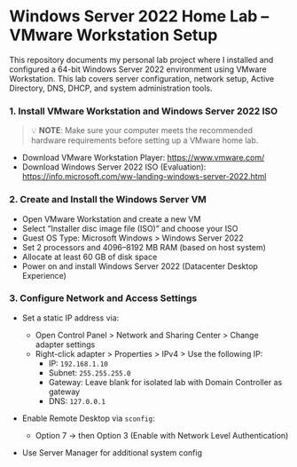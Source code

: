 # Windows Server 2022 Home Lab – VMware Workstation Setup

This repository documents my personal lab project where I installed and configured a 64-bit Windows Server 2022 environment using VMware Workstation. This lab covers server configuration, network setup, Active Directory, DNS, DHCP, and system administration tools.

### 1. Install VMware Workstation and Windows Server 2022 ISO
> 💡 **NOTE**: Make sure your computer meets the recommended hardware requirements before setting up a VMware home lab.
- Download VMware Workstation Player: https://www.vmware.com/
- Download Windows Server 2022 ISO (Evaluation): https://info.microsoft.com/ww-landing-windows-server-2022.html

### 2. Create and Install the Windows Server VM

- Open VMware Workstation and create a new VM
- Select “Installer disc image file (ISO)” and choose your ISO
- Guest OS Type: Microsoft Windows > Windows Server 2022
- Set 2 processors and 4096–8192 MB RAM (based on host system)
- Allocate at least 60 GB of disk space
- Power on and install Windows Server 2022 (Datacenter Desktop Experience)

### 3. Configure Network and Access Settings

- Set a static IP address via:
  - Open Control Panel > Network and Sharing Center > Change adapter settings
  - Right-click adapter > Properties > IPv4 > Use the following IP:
    - IP: `192.168.1.10`
    - Subnet: `255.255.255.0`
    - Gateway: Leave blank for isolated lab with Domain Controller as gateway
    - DNS: `127.0.0.1`
      
- Enable Remote Desktop via `sconfig`:
  - Option 7 → then Option 3 (Enable with Network Level Authentication)

- Use Server Manager for additional system config
